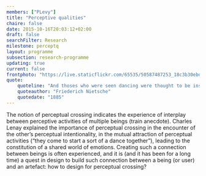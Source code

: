 ```yaml
---
members: ["PLevy"]
title: "Perceptive qualities"
chaire: false
date: 2015-10-16T20:03:12+02:00
draft: false
searchFilter: Research
milestone: perceptq
layout: programme
subsection: research-programme
updating: true
current: false
frontphoto: "https://live.staticflickr.com/65535/50587487253_18c3b30ebd.jpg"
quote: 
    quoteline: "And thoses who were seen dancing were thought to be insane by those who could not hear the music."
    quoteauthor: "Friederich Nietsche"
    quotedate: "1885"
---
```


The notion of perceptual crossing indicates the experience of interplay between perceptive activities of multiple beings (train anecdote). Charles Lenay  explained the importance of perceptual crossing in the encounter of the other’s perceptual intentionality, in the mutual attraction of perceptual activities (“they come to start a sort of a dance together”), leading to the constitution of a shared world of emotions. Creating such a connection between beings is often experienced, and it is (and it has been for a long time) a quest in design to build such connection between a being (or user) and an artefact: how to design for perceptual crossing?